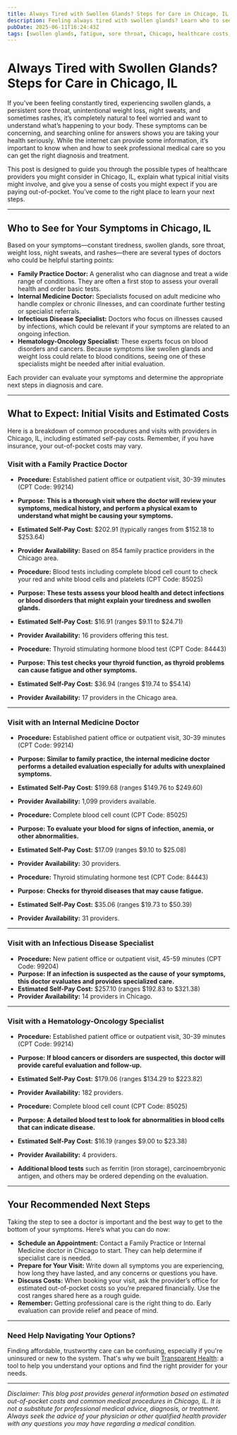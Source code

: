 ```yaml
---
title: Always Tired with Swollen Glands? Steps for Care in Chicago, IL  
description: Feeling always tired with swollen glands? Learn who to see, expected visit details, and costs for Chicago, IL to take action on your health today.  
pubDate: 2025-06-11T16:24:43Z
tags: [swollen glands, fatigue, sore throat, Chicago, healthcare costs, infectious disease, hematology, internal medicine, family practice]  
---
```


# Always Tired with Swollen Glands? Steps for Care in Chicago, IL

If you've been feeling constantly tired, experiencing swollen glands, a persistent sore throat, unintentional weight loss, night sweats, and sometimes rashes, it’s completely natural to feel worried and want to understand what’s happening to your body. These symptoms can be concerning, and searching online for answers shows you are taking your health seriously. While the internet can provide some information, it’s important to know when and how to seek professional medical care so you can get the right diagnosis and treatment.

This post is designed to guide you through the possible types of healthcare providers you might consider in Chicago, IL, explain what typical initial visits might involve, and give you a sense of costs you might expect if you are paying out-of-pocket. You’ve come to the right place to learn your next steps.

---

## Who to See for Your Symptoms in Chicago, IL

Based on your symptoms—constant tiredness, swollen glands, sore throat, weight loss, night sweats, and rashes—there are several types of doctors who could be helpful starting points:

- **Family Practice Doctor:** A generalist who can diagnose and treat a wide range of conditions. They are often a first stop to assess your overall health and order basic tests.
- **Internal Medicine Doctor:** Specialists focused on adult medicine who handle complex or chronic illnesses, and can coordinate further testing or specialist referrals.
- **Infectious Disease Specialist:** Doctors who focus on illnesses caused by infections, which could be relevant if your symptoms are related to an ongoing infection.
- **Hematology-Oncology Specialist:** These experts focus on blood disorders and cancers. Because symptoms like swollen glands and weight loss could relate to blood conditions, seeing one of these specialists might be needed after initial evaluation.

Each provider can evaluate your symptoms and determine the appropriate next steps in diagnosis and care.

---

## What to Expect: Initial Visits and Estimated Costs

Here is a breakdown of common procedures and visits with providers in Chicago, IL, including estimated self-pay costs. Remember, if you have insurance, your out-of-pocket costs may vary.

### Visit with a Family Practice Doctor

- **Procedure:** Established patient office or outpatient visit, 30-39 minutes (CPT Code: 99214)  
- **Purpose:** **This is a thorough visit where the doctor will review your symptoms, medical history, and perform a physical exam to understand what might be causing your symptoms.**  
- **Estimated Self-Pay Cost:** $202.91 (typically ranges from $152.18 to $253.64)  
- **Provider Availability:** Based on 854 family practice providers in the Chicago area.

- **Procedure:** Blood tests including complete blood cell count to check your red and white blood cells and platelets (CPT Code: 85025)  
- **Purpose:** **These tests assess your blood health and detect infections or blood disorders that might explain your tiredness and swollen glands.**  
- **Estimated Self-Pay Cost:** $16.91 (ranges $9.11 to $24.71)  
- **Provider Availability:** 16 providers offering this test.

- **Procedure:** Thyroid stimulating hormone blood test (CPT Code: 84443)  
- **Purpose:** **This test checks your thyroid function, as thyroid problems can cause fatigue and other symptoms.**  
- **Estimated Self-Pay Cost:** $36.94 (ranges $19.74 to $54.14)  
- **Provider Availability:** 17 providers in the Chicago area.

---

### Visit with an Internal Medicine Doctor

- **Procedure:** Established patient office or outpatient visit, 30-39 minutes (CPT Code: 99214)  
- **Purpose:** **Similar to family practice, the internal medicine doctor performs a detailed evaluation especially for adults with unexplained symptoms.**  
- **Estimated Self-Pay Cost:** $199.68 (ranges $149.76 to $249.60)  
- **Provider Availability:** 1,099 providers available.

- **Procedure:** Complete blood cell count (CPT Code: 85025)  
- **Purpose:** **To evaluate your blood for signs of infection, anemia, or other abnormalities.**  
- **Estimated Self-Pay Cost:** $17.09 (ranges $9.10 to $25.08)  
- **Provider Availability:** 30 providers.

- **Procedure:** Thyroid stimulating hormone test (CPT Code: 84443)  
- **Purpose:** **Checks for thyroid diseases that may cause fatigue.**  
- **Estimated Self-Pay Cost:** $35.06 (ranges $19.73 to $50.39)  
- **Provider Availability:** 31 providers.

---

### Visit with an Infectious Disease Specialist

- **Procedure:** New patient office or outpatient visit, 45-59 minutes (CPT Code: 99204)  
- **Purpose:** **If an infection is suspected as the cause of your symptoms, this doctor evaluates and provides specialized care.**  
- **Estimated Self-Pay Cost:** $257.10 (ranges $192.83 to $321.38)  
- **Provider Availability:** 14 providers in Chicago.

---

### Visit with a Hematology-Oncology Specialist

- **Procedure:** Established patient office or outpatient visit, 30-39 minutes (CPT Code: 99214)  
- **Purpose:** **If blood cancers or disorders are suspected, this doctor will provide careful evaluation and follow-up.**  
- **Estimated Self-Pay Cost:** $179.06 (ranges $134.29 to $223.82)  
- **Provider Availability:** 182 providers.

- **Procedure:** Complete blood cell count (CPT Code: 85025)  
- **Purpose:** **A detailed blood test to look for abnormalities in blood cells that can indicate disease.**  
- **Estimated Self-Pay Cost:** $16.19 (ranges $9.00 to $23.38)  
- **Provider Availability:** 4 providers.

- **Additional blood tests** such as ferritin (iron storage), carcinoembryonic antigen, and others may be ordered depending on the evaluation.

---

## Your Recommended Next Steps

Taking the step to see a doctor is important and the best way to get to the bottom of your symptoms. Here’s what you can do now:

- **Schedule an Appointment:** Contact a Family Practice or Internal Medicine doctor in Chicago to start. They can help determine if specialist care is needed.
- **Prepare for Your Visit:** Write down all symptoms you are experiencing, how long they have lasted, and any concerns or questions you have.
- **Discuss Costs:** When booking your visit, ask the provider’s office for estimated out-of-pocket costs so you’re prepared financially. Use the cost ranges shared here as a rough guide.
- **Remember:** Getting professional care is the right thing to do. Early evaluation can provide relief and peace of mind.

---

### Need Help Navigating Your Options?

Finding affordable, trustworthy care can be confusing, especially if you're uninsured or new to the system. That's why we built [Transparent Health](https://transparenthealth.ai): a tool to help you understand your options and find the right provider for your needs. 

---

*Disclaimer: This blog post provides general information based on estimated out-of-pocket costs and common medical procedures in Chicago, IL. It is not a substitute for professional medical advice, diagnosis, or treatment. Always seek the advice of your physician or other qualified health provider with any questions you may have regarding a medical condition.*